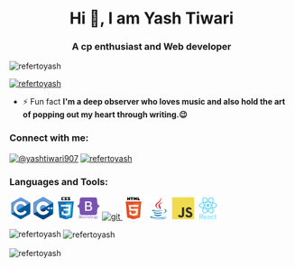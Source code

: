 <h1 align="center">Hi 👋, I am Yash Tiwari</h1>
<h3 align="center">A cp enthusiast and Web developer</h3>

<p align="left"> <img src="https://komarev.com/ghpvc/?username=refertoyash&label=Profile%20views&color=0e75b6&style=flat" alt="refertoyash" /> </p>

<p align="left"> <a href="https://github.com/ryo-ma/github-profile-trophy"><img src="https://github-profile-trophy.vercel.app/?username=refertoyash" alt="refertoyash" /></a> </p>

- ⚡ Fun fact **I'm a deep observer who loves music and also hold the art of popping out my heart through writing.😉**

<h3 align="left">Connect with me:</h3>
<p align="left">
<a href="https://twitter.com/@yashtiwari907" target="blank"><img align="center" src="https://raw.githubusercontent.com/rahuldkjain/github-profile-readme-generator/master/src/images/icons/Social/twitter.svg" alt="@yashtiwari907" height="30" width="40" /></a>
<a href="https://linkedin.com/in/refertoyash" target="blank"><img align="center" src="https://raw.githubusercontent.com/rahuldkjain/github-profile-readme-generator/master/src/images/icons/Social/linked-in-alt.svg" alt="refertoyash" height="30" width="40" /></a>
 
</p>

<h3 align="left">Languages and Tools:</h3>

<img src="https://raw.githubusercontent.com/devicons/devicon/master/icons/c/c-original.svg" alt="c" width="40" height="40"/><a href="https://www.w3schools.com/cpp/" target="_blank"><img src="https://raw.githubusercontent.com/devicons/devicon/master/icons/cplusplus/cplusplus-original.svg" alt="cplusplus" width="40" height="40"/></a><a href="https://www.w3schools.com/css/" target="_blank"><img src="https://raw.githubusercontent.com/devicons/devicon/master/icons/css3/css3-original-wordmark.svg" alt="css3" width="40" height="40"/></a><a href="https://git-scm.com/" target="_blank"><a href="https://getbootstrap.com" target="_blank"><img src="https://raw.githubusercontent.com/devicons/devicon/master/icons/bootstrap/bootstrap-plain-wordmark.svg" alt="bootstrap" width="40" height="40"/></a>
<a href="https://www.cprogramming.com/" target="_blank"><img src="https://www.vectorlogo.zone/logos/git-scm/git-scm-icon.svg" alt="git" width="40" height="40"/> </a><a href="https://www.w3.org/html/" target="_blank"><img src="https://raw.githubusercontent.com/devicons/devicon/master/icons/html5/html5-original-wordmark.svg" alt="html5" width="40" height="40"/></a>
<a href="https://www.java.com" target="_blank"><img src="https://raw.githubusercontent.com/devicons/devicon/master/icons/java/java-original.svg" alt="java" width="40" height="40"/></a>
<a href="https://developer.mozilla.org/en-US/docs/Web/JavaScript" target="_blank"><img src="https://raw.githubusercontent.com/devicons/devicon/master/icons/javascript/javascript-original.svg" alt="javascript" width="40" height="40"/></a>
<a href="https://reactjs.org/" target="_blank"><img src="https://raw.githubusercontent.com/devicons/devicon/master/icons/react/react-original-wordmark.svg" alt="react" width="40" height="40"/></a></p>

<p><img align="left" src="https://github-readme-stats.vercel.app/api/top-langs?username=refertoyash&show_icons=true&locale=en&layout=compact" alt="refertoyash" /></p>

<p>&nbsp;<img align="center" src="https://github-readme-stats.vercel.app/api?username=refertoyash&show_icons=true&locale=en" alt="refertoyash" /></p>

<p><img align="center" src="https://github-readme-streak-stats.herokuapp.com/?user=refertoyash&" alt="refertoyash" /></p>
